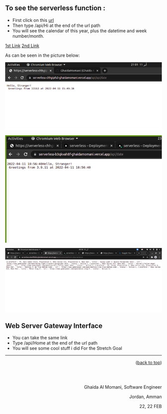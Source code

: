 

## To see the serverless function :
- First click on this [url]()
- Then type /api/Hi at the end of the url path
- You will see the calendar of this year, plus the datetime and week number/month.


[1st Link](https://serverless-tawny-nine.vercel.app/api/date)
[2nd Link](https://serverless-tawny-nine.vercel.app/api/platform?platform=pc)

As can be seen in the picture below: 


![](assets/serverless1.png)

![](assets/serverless3.png)

![](assets/serverless4.png)

## Web Server Gateway Interface

- You can take the same link 
-  Type /api/Home at the end of the url path 
- You will see some cool stuff i did For the Stretch Goal



<hr/>
<p align="right">(<a href="#top">back to top</a>)</p>





  <br/><br/>

<p align="right">Ghaida Al Momani, Software Engineer</p>
<p align="right">Jordan, Amman</p>
  <p align="right">22, 22 FEB </p>